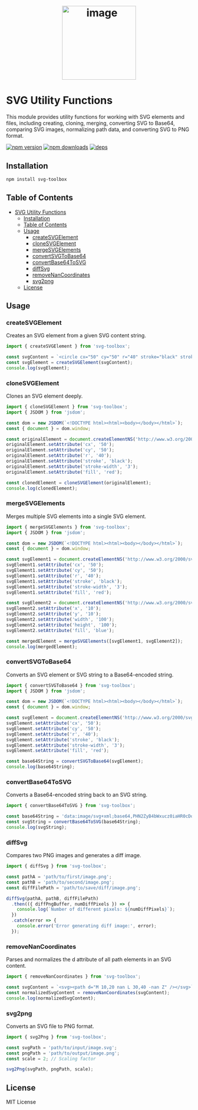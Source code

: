 <h1 align="center">
  <br/>
    <img width="200" alt="image" src="https://github.com/user-attachments/assets/5fb4fbd0-10b4-4abf-93fd-d98b17845f34" />
  <br/>
</h1>


# SVG Utility Functions
This module provides utility functions for working with SVG elements and files, including creating, cloning, merging, converting SVG to Base64, comparing SVG images, normalizing path data, and converting SVG to PNG format.

[![npm version](https://img.shields.io/npm/v/svg-toolbox.svg?style=flat-square)](https://www.npmjs.com/package/svg-toolbox)
[![npm downloads](https://img.shields.io/npm/dt/svg-toolbox.svg?style=flat-square)](https://www.npmjs.com/package/svg-toolbox)
[![deps](https://img.shields.io/github/license/SteamedBread2333/svg-toolbox.svg)](https://www.npmjs.com/package/svg-toolbox)

## Installation
```bash
npm install svg-toolbox
```

## Table of Contents

- [SVG Utility Functions](#svg-utility-functions)
  - [Installation](#installation)
  - [Table of Contents](#table-of-contents)
  - [Usage](#usage)
    - [createSVGElement](#createsvgelement)
    - [cloneSVGElement](#clonesvgelement)
    - [mergeSVGElements](#mergesvgelements)
    - [convertSVGToBase64](#convertsvgtobase64)
    - [convertBase64ToSVG](#convertbase64tosvg)
    - [diffSvg](#diffsvg)
    - [removeNanCoordinates](#removenancoordinates)
    - [svg2png](#svg2png)
  - [License](#license)

## Usage

### createSVGElement

Creates an SVG element from a given SVG content string.

```typescript
import { createSVGElement } from 'svg-toolbox';

const svgContent = `<circle cx="50" cy="50" r="40" stroke="black" stroke-width="3" fill="red" />`;
const svgElement = createSVGElement(svgContent);
console.log(svgElement);
```
### cloneSVGElement

Clones an SVG element deeply.

```typescript
import { cloneSVGElement } from 'svg-toolbox';
import { JSDOM } from 'jsdom';

const dom = new JSDOM(`<!DOCTYPE html><html><body></body></html>`);
const { document } = dom.window;

const originalElement = document.createElementNS('http://www.w3.org/2000/svg', 'circle');
originalElement.setAttribute('cx', '50');
originalElement.setAttribute('cy', '50');
originalElement.setAttribute('r', '40');
originalElement.setAttribute('stroke', 'black');
originalElement.setAttribute('stroke-width', '3');
originalElement.setAttribute('fill', 'red');

const clonedElement = cloneSVGElement(originalElement);
console.log(clonedElement);
```

### mergeSVGElements
Merges multiple SVG elements into a single SVG element.

```typescript
import { mergeSVGElements } from 'svg-toolbox';
import { JSDOM } from 'jsdom';

const dom = new JSDOM(`<!DOCTYPE html><html><body></body></html>`);
const { document } = dom.window;

const svgElement1 = document.createElementNS('http://www.w3.org/2000/svg', 'circle');
svgElement1.setAttribute('cx', '50');
svgElement1.setAttribute('cy', '50');
svgElement1.setAttribute('r', '40');
svgElement1.setAttribute('stroke', 'black');
svgElement1.setAttribute('stroke-width', '3');
svgElement1.setAttribute('fill', 'red');

const svgElement2 = document.createElementNS('http://www.w3.org/2000/svg', 'rect');
svgElement2.setAttribute('x', '10');
svgElement2.setAttribute('y', '10');
svgElement2.setAttribute('width', '100');
svgElement2.setAttribute('height', '100');
svgElement2.setAttribute('fill', 'blue');

const mergedElement = mergeSVGElements([svgElement1, svgElement2]);
console.log(mergedElement);
```

### convertSVGToBase64
Converts an SVG element or SVG string to a Base64-encoded string.

```typescript
import { convertSVGToBase64 } from 'svg-toolbox';
import { JSDOM } from 'jsdom';

const dom = new JSDOM(`<!DOCTYPE html><html><body></body></html>`);
const { document } = dom.window;

const svgElement = document.createElementNS('http://www.w3.org/2000/svg', 'circle');
svgElement.setAttribute('cx', '50');
svgElement.setAttribute('cy', '50');
svgElement.setAttribute('r', '40');
svgElement.setAttribute('stroke', 'black');
svgElement.setAttribute('stroke-width', '3');
svgElement.setAttribute('fill', 'red');

const base64String = convertSVGToBase64(svgElement);
console.log(base64String);
```

### convertBase64ToSVG
Converts a Base64-encoded string back to an SVG string.

```typescript
import { convertBase64ToSVG } from 'svg-toolbox';

const base64String = 'data:image/svg+xml;base64,PHN2ZyB4bWxucz0iaHR0cDovL3d3dy53My5vcmcvMjAwMC9zdmciPjxjaXJjbGUgY3g9IjUwIiBjeT0iNTAiIHI9IjQwIiBzdHJva2U9ImJsYWNrIiBzdHJva2Utd2lkdGg9IjMiIGZpbGw9InJlZCIgLz48L3N2Zz4=';
const svgString = convertBase64ToSVG(base64String);
console.log(svgString);
```

### diffSvg
Compares two PNG images and generates a diff image.

```typescript
import { diffSvg } from 'svg-toolbox';

const pathA = 'path/to/first/image.png';
const pathB = 'path/to/second/image.png';
const diffFilePath = 'path/to/save/diff/image.png';

diffSvg(pathA, pathB, diffFilePath)
  .then(({ diffPngBuffer, numDiffPixels }) => {
    console.log(`Number of different pixels: ${numDiffPixels}`);
  })
  .catch(error => {
    console.error('Error generating diff image:', error);
  });
```

### removeNanCoordinates
Parses and normalizes the d attribute of all path elements in an SVG content.

```typescript
import { removeNanCoordinates } from 'svg-toolbox';

const svgContent = `<svg><path d="M 10,20 nan L 30,40 -nan Z" /></svg>`;
const normalizedSvgContent = removeNanCoordinates(svgContent);
console.log(normalizedSvgContent);

```

### svg2png
Converts an SVG file to PNG format.

```typescript
import { svg2Png } from 'svg-toolbox';

const svgPath = 'path/to/input/image.svg';
const pngPath = 'path/to/output/image.png';
const scale = 2; // Scaling factor

svg2Png(svgPath, pngPath, scale);
```

## License
MIT License
